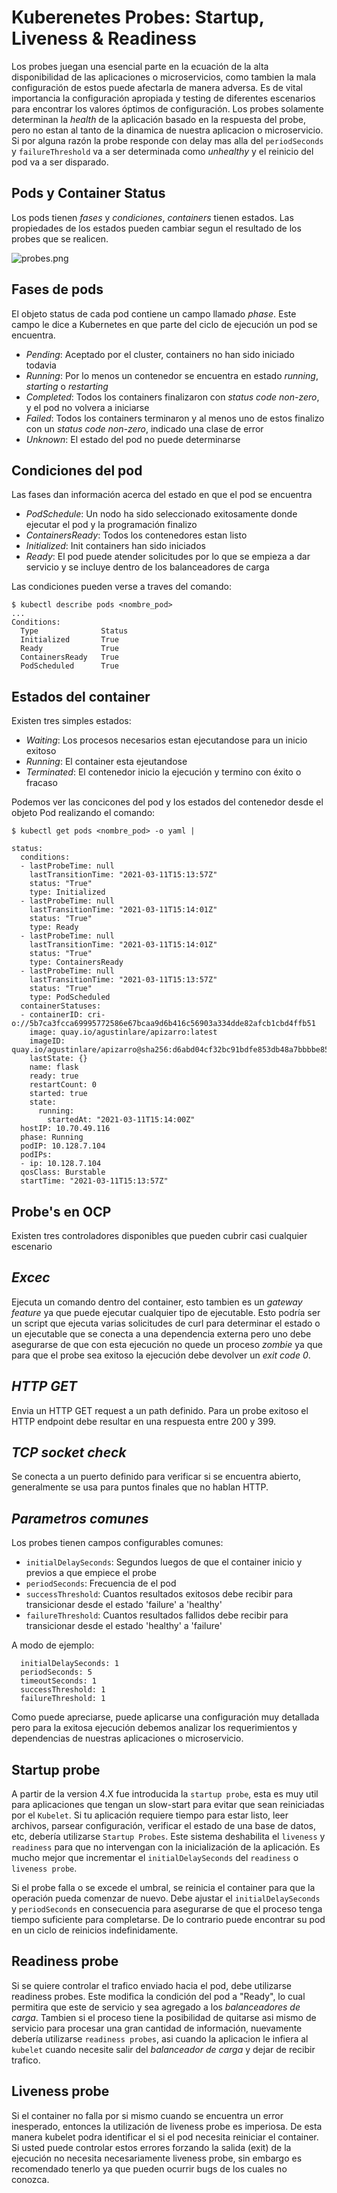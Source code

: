 # Kuberenetes Probes: Startup, Liveness & Readiness

Los probes juegan una esencial parte en la ecuación de la alta disponibilidad de las aplicaciones o microservicios, como tambien la mala configuración de estos puede afectarla de manera adversa. Es de vital importancia la configuración apropiada y testing de diferentes escenarios para encontrar los valores óptimos de configuración. Los probes solamente determinan la *health* de la aplicación basado en la respuesta del probe, pero no estan al tanto de la dinamica de nuestra aplicacion o microservicio. Si por alguna razón la probe responde con delay mas alla del `periodSeconds` y `failureThreshold` va a ser determinada como *unhealthy* y el reinicio del pod va a ser disparado.

## Pods y Container Status

Los pods tienen *fases* y *condiciones*, *containers* tienen estados. Las propiedades de los estados pueden cambiar segun el resultado de los probes que se realicen.

![probes.png](img/probes.png)

## Fases de pods
El objeto status de cada pod contiene un campo llamado *phase*. Este campo le dice a Kubernetes en que parte del ciclo de ejecución un pod se encuentra.

+ *Pending*: Aceptado por el cluster, containers no han sido iniciado todavia
+ *Running*: Por lo menos un contenedor se encuentra en estado *running*, *starting* o *restarting*
+ *Completed*: Todos los containers finalizaron con *status code non-zero*, y el pod no volvera a iniciarse
+ *Failed*: Todos los containers terminaron y al menos uno de estos finalizo con un *status code non-zero*, indicado una clase de error
+ *Unknown*: El estado del pod no puede determinarse

## Condiciones del pod
Las fases dan información acerca del estado en que el pod se encuentra

+ *PodSchedule*: Un nodo ha sido seleccionado exitosamente donde ejecutar el pod y la programación finalizo
+ *ContainersReady*: Todos los contenedores estan listo
+ *Initialized*: Init containers han sido iniciados
+ *Ready*: El pod puede atender solicitudes por lo que se empieza a dar servicio y se incluye dentro de los balanceadores de carga

Las condiciones pueden verse a traves del comando:

```
$ kubectl describe pods <nombre_pod>
...
Conditions:
  Type              Status
  Initialized       True
  Ready             True
  ContainersReady   True
  PodScheduled      True
```

## Estados del container
Existen tres simples estados:

+ *Waiting*: Los procesos necesarios estan ejecutandose para un inicio exitoso
+ *Running*: El container esta ejeutandose
+ *Terminated*: El contenedor inicio la ejecución y termino con éxito o fracaso


Podemos ver las concicones del pod y los estados del contenedor desde el objeto Pod realizando el comando:
```
$ kubectl get pods <nombre_pod> -o yaml | 
 
status:
  conditions:
  - lastProbeTime: null
    lastTransitionTime: "2021-03-11T15:13:57Z"
    status: "True"
    type: Initialized
  - lastProbeTime: null
    lastTransitionTime: "2021-03-11T15:14:01Z"
    status: "True"
    type: Ready
  - lastProbeTime: null
    lastTransitionTime: "2021-03-11T15:14:01Z"
    status: "True"
    type: ContainersReady
  - lastProbeTime: null
    lastTransitionTime: "2021-03-11T15:13:57Z"
    status: "True"
    type: PodScheduled
  containerStatuses:
  - containerID: cri-o://5b7ca3fcca69995772586e67bcaa9d6b416c56903a334dde82afcb1cbd4ffb51
    image: quay.io/agustinlare/apizarro:latest
    imageID: quay.io/agustinlare/apizarro@sha256:d6abd04cf32bc91bdfe853db48a7bbbbe85d4a0b6ac46ae513227068a05b1b2b
    lastState: {}
    name: flask
    ready: true
    restartCount: 0
    started: true
    state:
      running:
        startedAt: "2021-03-11T15:14:00Z"
  hostIP: 10.70.49.116
  phase: Running
  podIP: 10.128.7.104
  podIPs:
  - ip: 10.128.7.104
  qosClass: Burstable
  startTime: "2021-03-11T15:13:57Z"
```

## Probe's en OCP
Existen tres controladores disponibles que pueden cubrir casi cualquier escenario

## *Excec*
Ejecuta un comando dentro del container, esto tambien es un *gateway feature* ya que puede ejecutar cualquier tipo de ejecutable. Esto podría ser un script que ejecuta varias solicitudes de curl para determinar el estado o un ejecutable que se conecta a una dependencia externa pero uno debe asegurarse de que con esta ejecución no quede un proceso *zombie* ya que para que el probe sea exitoso la ejecución debe devolver un *exit code 0*.

## *HTTP GET*
Envia un HTTP GET request a un path definido. Para un probe exitoso el HTTP endpoint debe resultar en una respuesta entre 200 y 399.

## *TCP socket check*
Se conecta a un puerto definido para verificar si se encuentra abierto, generalmente se usa para puntos finales que no hablan HTTP.

## *Parametros comunes*
Los probes tienen campos configurables comunes:

+ `initialDelaySeconds`: Segundos luegos de que el container inicio y previos a que empiece el probe
+ `periodSeconds`: Frecuencia de el pod
+ `successThreshold`: Cuantos resultados exitosos debe recibir para transicionar desde el estado 'failure' a 'healthy'
+ `failureThreshold`: Cuantos resultados fallidos debe recibir para transicionar desde el estado 'healthy' a 'failure'

A modo de ejemplo:
```
  initialDelaySeconds: 1
  periodSeconds: 5
  timeoutSeconds: 1
  successThreshold: 1
  failureThreshold: 1
```

Como puede apreciarse, puede aplicarse una configuración muy detallada pero para la exitosa ejecución debemos analizar los requerimientos y dependencias de nuestras aplicaciones o microservicio.

## Startup probe
A partir de la version 4.X fue introducida la `startup probe`, esta es muy util para aplicaciones que tengan un slow-start para evitar que sean reiniciadas por el `Kubelet`. Si tu aplicación requiere tiempo para estar listo, leer archivos, parsear configuración, verificar el estado de una base de datos, etc, debería utilizarse `Startup Probes`. Este sistema deshabilita el `liveness` y `readiness` para que no intervengan con la inicialización de la aplicación. Es mucho mejor que incrementar el `initialDelaySeconds` del `readiness` o `liveness probe`. 

Si el probe falla o se excede el umbral, se reinicia el container para que la operación pueda comenzar de nuevo. Debe ajustar el `initialDelaySeconds` y `periodSeconds` en consecuencia para asegurarse de que el proceso tenga tiempo suficiente para completarse. De lo contrario puede encontrar su pod en un ciclo de reinicios indefinidamente.

## Readiness probe
Si se quiere controlar el trafico enviado hacia el pod, debe utilizarse readiness probes. Este modifica la condición del pod a "Ready", lo cual permitira que este de servicio y sea agregado a los *balanceadores de carga*. Tambien si el proceso tiene la posibilidad de quitarse asi mismo de servicio para procesar una gran cantidad de información, nuevamente debería utilizarse `readiness probes`, asi cuando la aplicacion le infiera al `kubelet` cuando necesite salir del *balanceador de carga* y dejar de recibir trafico.

## Liveness probe
Si el container no falla por si mismo cuando se encuentra un error inesperado, entonces la utilización de liveness probe es imperiosa. De esta manera kubelet podra identificar el si el pod necesita reiniciar el container. Si usted puede controlar estos errores forzando la salida (exit) de la ejecución no necesita necesariamente liveness probe, sin embargo es recomendado tenerlo ya que pueden ocurrir bugs de los cuales no conozca.
